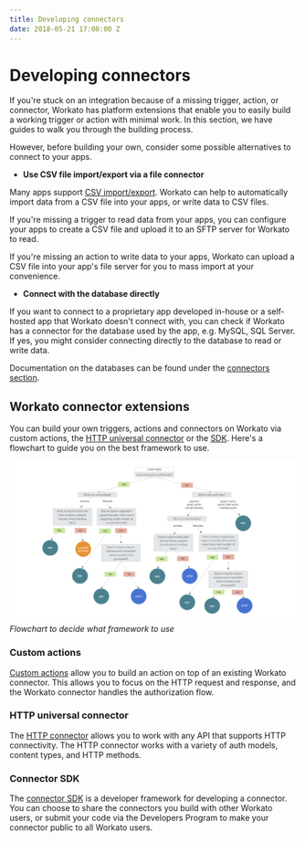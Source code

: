 ```yaml
---
title: Developing connectors
date: 2018-05-21 17:00:00 Z
---
```


# Developing connectors
If you're stuck on an integration because of a missing trigger, action, or connector, Workato has platform extensions that enable you to easily build a working trigger or action with minimal work. In this section, we have guides to walk you through the building process.

However, before building your own, consider some possible alternatives to connect to your apps.

- **Use CSV file import/export via a file connector**

Many apps support [CSV import/export](/features/handling-csv-files.md). Workato can help to automatically import data from a CSV file into your apps, or write data to CSV files.

If you're missing a trigger to read data from your apps, you can configure your apps to create a CSV file and upload it to an SFTP server for Workato to read.

If you're missing an action to write data to your apps, Workato can upload a CSV file into your app's file server for you to mass import at your convenience.

- **Connect with the database directly**

If you want to connect to a proprietary app developed in-house or a self-hosted app that Workato doesn't connect with, you can check if Workato has a connector for the database used by the app, e.g. MySQL, SQL Server. If yes, you might consider connecting directly to the database to read or write data.

Documentation on the databases can be found under the [connectors section](/connectors.md).

## Workato connector extensions
You can build your own triggers, actions and connectors on Workato via custom actions, the [HTTP universal connector](/developing-connectors/http-v2.md) or the [SDK](/developing-connectors/sdk.md). Here's a flowchart to guide you on the best framework to use.

![Flowchart to decide what framework to use](/assets/images/developing-connectors/connector-dev-flowchart.png)
*Flowchart to decide what framework to use*

### Custom actions
[Custom actions](/developing-connectors/custom-actions.md) allow you to build an action on top of an existing Workato connector. This allows you to focus on the HTTP request and response, and the Workato connector handles the authorization flow.

### HTTP universal connector
The [HTTP connector](/developing-connectors/http-v2.md) allows you to work with any API that supports HTTP connectivity. The HTTP connector works with a variety of auth models, content types, and HTTP methods.

### Connector SDK
The [connector SDK](/developing-connectors/sdk.md) is a developer framework for developing a connector. You can choose to share the connectors you build with other Workato users, or submit your code via the Developers Program to make your connector public to all Workato users.
